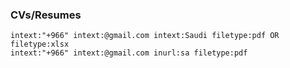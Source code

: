 ### CVs/Resumes
```
intext:"+966" intext:@gmail.com intext:Saudi filetype:pdf OR filetype:xlsx
intext:"+966" intext:@gmail.com inurl:sa filetype:pdf
```
